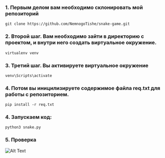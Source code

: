 ### **1.** Первым делом вам необходимо склонировать мой репозиторий
```python3
git clone https://github.com/NemnogoTishe/snake-game.git
```
### **2.** Второй шаг. Вам необходимо зайти в директорию с проектом, и внутри него создать виртуальное окружение.
```python3
virtualenv venv
```
### **3.** Третий шаг. Вы активируете виртуальное окружение
```python3
venv\Scripts\activate
```
### **4.** Потом вы иницилизируете содержимое файла req.txt для работы с репозиторием.
```python3
pip install -r req.txt
```
### **4.** Запускаем код:
```python3
python3 snake.py
```
### **5**. Проверка
![Alt Text](https://media.giphy.com/media/d4Dk9k5ufDJWhMApI0/giphy.gif)